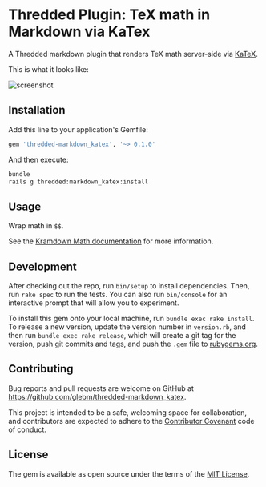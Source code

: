 # Thredded Plugin: TeX math in Markdown via KaTex

A Thredded markdown plugin that renders TeX math server-side via [KaTeX].

This is what it looks like:

![screenshot](https://cloud.githubusercontent.com/assets/216339/22184709/a7799d12-e0cf-11e6-89dc-a0bf2206f98e.png)

## Installation

Add this line to your application's Gemfile:

```ruby
gem 'thredded-markdown_katex', '~> 0.1.0'
```

And then execute:

```bash
bundle
rails g thredded:markdown_katex:install
```

## Usage

Wrap math in `$$`.

See the [Kramdown Math documentation](https://kramdown.gettalong.org/syntax.html#math-blocks)
for more information.

## Development

After checking out the repo, run `bin/setup` to install dependencies.
Then, run `rake spec` to run the tests.
You can also run `bin/console` for an interactive prompt that will allow you to
experiment.

To install this gem onto your local machine, run `bundle exec rake install`.
To release a new version, update the version number in `version.rb`,
and then run `bundle exec rake release`, which will create a git tag for
the version, push git commits and tags, and push the `.gem` file to
[rubygems.org](https://rubygems.org).

## Contributing

Bug reports and pull requests are welcome on GitHub at
https://github.com/glebm/thredded-markdown_katex.

This project is intended to be a safe, welcoming space for collaboration,
and contributors are expected to adhere
to the [Contributor Covenant](http://contributor-covenant.org) code of conduct.


## License

The gem is available as open source under the terms of
the [MIT License](http://opensource.org/licenses/MIT).


[KaTeX]: https://github.com/Khan/KaTeX

